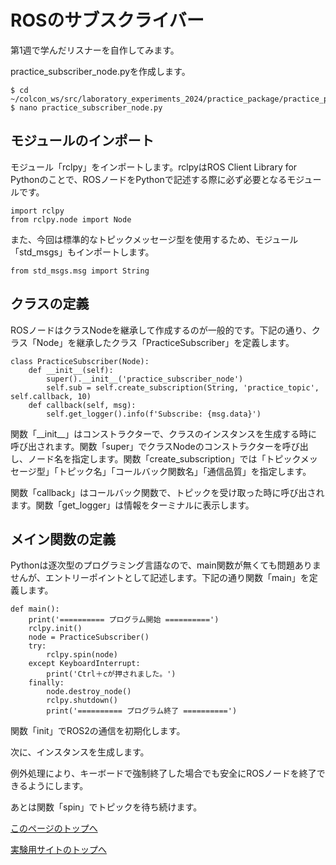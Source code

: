 # ROSのサブスクライバー
第1週で学んだリスナーを自作してみます。

practice_subscriber_node.pyを作成します。

```
$ cd ~/colcon_ws/src/laboratory_experiments_2024/practice_package/practice_package
$ nano practice_subscriber_node.py
```

## モジュールのインポート
モジュール「rclpy」をインポートします。rclpyはROS Client Library for Pythonのことで、ROSノードをPythonで記述する際に必ず必要となるモジュールです。

```
import rclpy
from rclpy.node import Node
```

また、今回は標準的なトピックメッセージ型を使用するため、モジュール「std_msgs」もインポートします。

```
from std_msgs.msg import String
```

## クラスの定義
ROSノードはクラスNodeを継承して作成するのが一般的です。下記の通り、クラス「Node」を継承したクラス「PracticeSubscriber」を定義します。

```
class PracticeSubscriber(Node):
    def __init__(self):
        super().__init__('practice_subscriber_node')
        self.sub = self.create_subscription(String, 'practice_topic', self.callback, 10)
    def callback(self, msg):
        self.get_logger().info(f'Subscribe: {msg.data}')
```

関数「\_\_init\_\_」はコンストラクターで、クラスのインスタンスを生成する時に呼び出されます。関数「super」でクラスNodeのコンストラクターを呼び出し、ノード名を指定します。関数「create_subscription」では「トピックメッセージ型」「トピック名」「コールバック関数名」「通信品質」を指定します。

関数「callback」はコールバック関数で、トピックを受け取った時に呼び出されます。関数「get_logger」は情報をターミナルに表示します。

## メイン関数の定義
Pythonは逐次型のプログラミング言語なので、main関数が無くても問題ありませんが、エントリーポイントとして記述します。下記の通り関数「main」を定義します。

```
def main():
    print('========== プログラム開始 ==========')
    rclpy.init()
    node = PracticeSubscriber()
    try:
        rclpy.spin(node)
    except KeyboardInterrupt:
        print('Ctrl＋cが押されました。')
    finally:
        node.destroy_node()
        rclpy.shutdown()
        print('========== プログラム終了 ==========')
```

関数「init」でROS2の通信を初期化します。

次に、インスタンスを生成します。

例外処理により、キーボードで強制終了した場合でも安全にROSノードを終了できるようにします。

あとは関数「spin」でトピックを待ち続けます。

[このページのトップへ](#)

[実験用サイトのトップへ](https://stl-apu.github.io/laboratory_experiments/)
